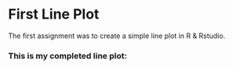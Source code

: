 # First Line Plot

The first assignment was to create a simple line plot in R & Rstudio.

### This is my completed line plot:

